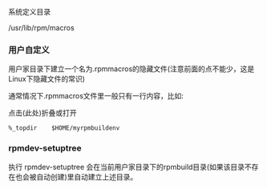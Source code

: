 系统定义目录

/usr/lib/rpm/macros


### 用户自定义

用户家目录下建立一个名为.rpmmacros的隐藏文件(注意前面的点不能少，这是Linux下隐藏文件的常识)

通常情况下.rpmmacros文件里一般只有一行内容，比如:

点击(此处)折叠或打开

```
%_topdir    $HOME/myrpmbuildenv
```


### rpmdev-setuptree

执行 rpmdev-setuptree 会在当前用户家目录下的rpmbuild目录(如果该目录不存在也会被自动创建)里自动建立上述目录。 
